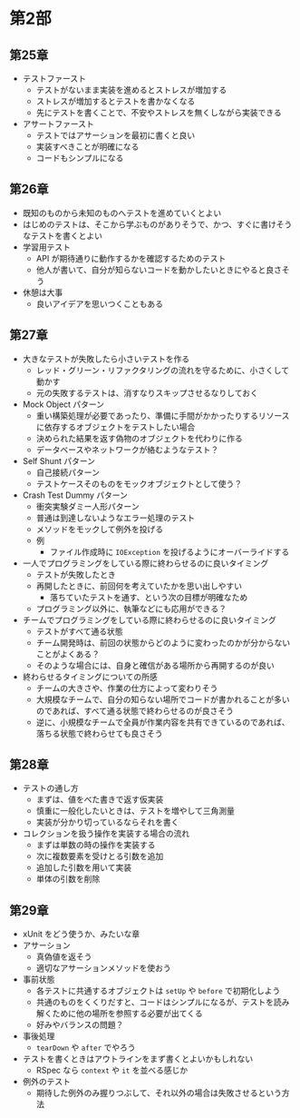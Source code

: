 # 第2部

## 第25章
- テストファースト
  - テストがないまま実装を進めるとストレスが増加する
  - ストレスが増加するとテストを書かなくなる
  - 先にテストを書くことで、不安やストレスを無くしながら実装できる
- アサートファースト
  - テストではアサーションを最初に書くと良い
  - 実装すべきことが明確になる
  - コードもシンプルになる

## 第26章
- 既知のものから未知のものへテストを進めていくとよい
- はじめのテストは、そこから学ぶものがありそうで、かつ、すぐに書けそうなテストを書くとよい
- 学習用テスト
  - API が期待通りに動作するかを確認するためのテスト
  - 他人が書いて、自分が知らないコードを動かしたいときにやると良さそう
- 休憩は大事
  - 良いアイデアを思いつくこともある

## 第27章
- 大きなテストが失敗したら小さいテストを作る
  - レッド・グリーン・リファクタリングの流れを守るために、小さくして動かす
  - 元の失敗するテストは、消すなりスキップさせるなりしておく
- Mock Object パターン
  - 重い構築処理が必要であったり、準備に手間がかかったりするリソースに依存するオブジェクトをテストしたい場合
  - 決められた結果を返す偽物のオブジェクトを代わりに作る
  - データベースやネットワークが絡むようなテスト？
- Self Shunt パターン
  - 自己接続パターン
  - テストケースそのものをモックオブジェクトとして使う？
- Crash Test Dummy パターン
  - 衝突実験ダミー人形パターン
  - 普通は到達しないようなエラー処理のテスト
  - メソッドをモックして例外を投げる
  - 例
    - ファイル作成時に `IOException` を投げるようにオーバーライドする
- 一人でプログラミングをしている際に終わらせるのに良いタイミング
  - テストが失敗したとき
  - 再開したときに、前回何を考えていたかを思い出しやすい
    - 落ちていたテストを通す、という次の目標が明確なため
  - プログラミング以外に、執筆などにも応用ができる？
- チームでプログラミングをしている際に終わらせるのに良いタイミング
  - テストがすべて通る状態
  - チーム開発時は、前回の状態からどのように変わったのかが分からないことがよくある？
  - そのような場合には、自身と確信がある場所から再開するのが良い
- 終わらせるタイミングについての所感
  - チームの大きさや、作業の仕方によって変わりそう
  - 大規模なチームで、自分の知らない場所でコードが書かれることが多いのであれば、すべて通る状態で終わらせるのが良さそう
  - 逆に、小規模なチームで全員が作業内容を共有できているのであれば、落ちる状態で終わらせても良さそう

## 第28章
- テストの通し方
  - まずは、値をべた書きで返す仮実装
  - 慎重に一般化したいときは、テストを増やして三角測量
  - 実装が分かり切っているならそれを書く
- コレクションを扱う操作を実装する場合の流れ
  - まずは単数の時の操作を実装する
  - 次に複数要素を受けとる引数を追加
  - 追加した引数を用いて実装
  - 単体の引数を削除

## 第29章
- xUnit をどう使うか、みたいな章
- アサーション
  - 真偽値を返そう
  - 適切なアサーションメソッドを使おう
- 事前状態
  - 各テストに共通するオブジェクトは `setUp` や `before` で初期化しよう
  - 共通のものをくくりだすと、コードはシンプルになるが、テストを読み解くために他の場所を参照する必要が出てくる
  - 好みやバランスの問題？
- 事後処理
  - `tearDown` や `after` でやろう
- テストを書くときはアウトラインをまず書くとよいかもしれない
  - RSpec なら `context` や `it` を並べる感じか
- 例外のテスト
  - 期待した例外のみ握りつぶして、それ以外の場合は失敗させるという方法
